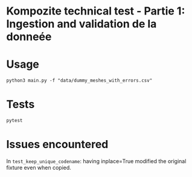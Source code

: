# Kompozite technical test - Partie 1: Ingestion and validation de la donneée

# Usage

```commandline
python3 main.py -f "data/dummy_meshes_with_errors.csv"
```

# Tests

```commandline
pytest
```

# Issues encountered

In `test_keep_unique_codename`: having inplace=True modified the original fixture even when copied.
